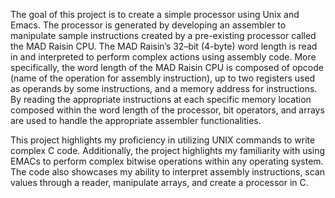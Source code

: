 The goal of this project is to create a simple processor using Unix and Emacs. The processor is generated by developing an assembler to manipulate sample 
instructions created by a pre-existing processor called the MAD Raisin CPU. The MAD Raisin’s 32–bit (4-byte) word length is read in and interpreted to perform 
complex actions using assembly code. More specifically, the word length of the MAD Raisin CPU is composed of opcode (name of the operation for assembly 
instruction), up to two registers used as operands by some instructions, and a memory address for instructions. By reading the appropriate instructions at each 
specific memory location composed within the word length of the processor, bit operators, and arrays are used to handle the appropriate assembler functionalities. 

This project highlights my proficiency in utilizing UNIX commands to write complex C code. Additionally, the project highlights my familiarity with using EMACs 
to perform complex bitwise operations within any operating system. The code also showcases my ability to interpret assembly instructions, scan values through a 
reader, manipulate arrays, and create a processor in C. 
